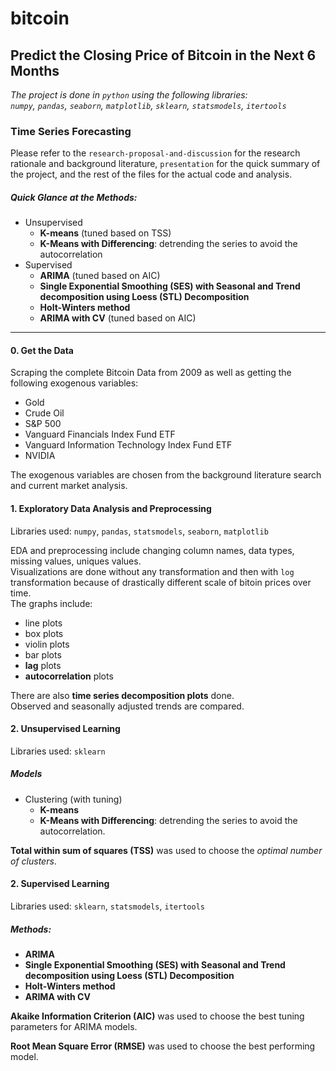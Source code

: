 # bitcoin
Predict the Closing Price of Bitcoin in the Next 6 Months
---
*The project is done in `python` using the following libraries:  
`numpy`, `pandas`, `seaborn`, `matplotlib`, `sklearn`, `statsmodels`, `itertools`*


### Time Series Forecasting

Please refer to  the `research-proposal-and-discussion` for the research rationale and background literature, `presentation` for the quick summary of the project, and the rest of the files for the actual code and analysis.

##### Quick Glance at the Methods: 
* Unsupervised
   * **K-means** (tuned based on TSS)
   * **K-Means with Differencing**: detrending the series to avoid the autocorrelation
* Supervised
   * **ARIMA** (tuned based on AIC)
   * **Single Exponential Smoothing (SES) with Seasonal and Trend decomposition using Loess (STL) Decomposition**
   * **Holt-Winters method**
   * **ARIMA with CV** (tuned based on AIC)

---
#### 0. Get the Data
Scraping the complete Bitcoin Data from 2009 as well as getting the following exogenous variables:
* Gold
* Crude Oil
* S&P 500
* Vanguard Financials Index Fund ETF
* Vanguard Information Technology Index Fund ETF
* NVIDIA

The exogenous variables are chosen from the background literature search and current market analysis.

#### 1. Exploratory Data Analysis and Preprocessing

Libraries used: `numpy`, `pandas`, `statsmodels`, `seaborn`, `matplotlib`

EDA and preprocessing include changing column names, data types, missing values, uniques values.  
Visualizations are done without any transformation and then with `log` transformation because of drastically different scale of bitoin prices over time.   
The graphs include:
  * line plots
  * box plots
  * violin plots
  * bar plots
  * **lag** plots
  * **autocorrelation** plots

There are also **time series decomposition plots** done.  
Observed and seasonally adjusted trends are compared. 

#### 2. Unsupervised Learning

Libraries used: `sklearn`

##### Models
* Clustering (with tuning)
  * **K-means**
  * **K-Means with Differencing**: detrending the series to avoid the autocorrelation.

**Total within sum of squares (TSS)** was used to choose the *optimal number of clusters*.

#### 2. Supervised Learning

Libraries used: `sklearn`, `statsmodels`, `itertools`

##### Methods:
* **ARIMA** 
* **Single Exponential Smoothing (SES) with Seasonal and Trend decomposition using Loess (STL) Decomposition**
* **Holt-Winters method**
* **ARIMA with CV**

**Akaike Information Criterion (AIC)** was used to choose the best tuning parameters for ARIMA models.

**Root Mean Square Error (RMSE)** was used to choose the best performing model.
